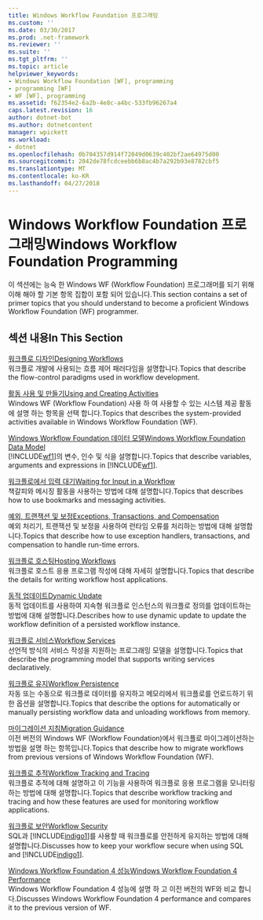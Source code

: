 ```yaml
---
title: Windows Workflow Foundation 프로그래밍
ms.custom: ''
ms.date: 03/30/2017
ms.prod: .net-framework
ms.reviewer: ''
ms.suite: ''
ms.tgt_pltfrm: ''
ms.topic: article
helpviewer_keywords:
- Windows Workflow Foundation [WF], programming
- programming [WF]
- WF [WF], programming
ms.assetid: f62354e2-6a2b-4e8c-a4bc-533fb96267a4
caps.latest.revision: 16
author: dotnet-bot
ms.author: dotnetcontent
manager: wpickett
ms.workload:
- dotnet
ms.openlocfilehash: 0b704357d914f72049d0639c402bf2ae64975d00
ms.sourcegitcommit: 2042de78fcdceebb6b8ac4b7a292b93e8782cbf5
ms.translationtype: MT
ms.contentlocale: ko-KR
ms.lasthandoff: 04/27/2018
---
```

# <a name="windows-workflow-foundation-programming"></a><span data-ttu-id="0540f-102">Windows Workflow Foundation 프로그래밍</span><span class="sxs-lookup"><span data-stu-id="0540f-102">Windows Workflow Foundation Programming</span></span>
<span data-ttu-id="0540f-103">이 섹션에는 능숙 한 Windows WF (Workflow Foundation) 프로그래머를 되기 위해 이해 해야 할 기본 항목 집합이 포함 되어 있습니다.</span><span class="sxs-lookup"><span data-stu-id="0540f-103">This section contains a set of primer topics that you should understand to become a proficient Windows Workflow Foundation (WF) programmer.</span></span>  
  
## <a name="in-this-section"></a><span data-ttu-id="0540f-104">섹션 내용</span><span class="sxs-lookup"><span data-stu-id="0540f-104">In This Section</span></span>  
 [<span data-ttu-id="0540f-105">워크플로 디자인</span><span class="sxs-lookup"><span data-stu-id="0540f-105">Designing Workflows</span></span>](../../../docs/framework/windows-workflow-foundation/designing-workflows.md)  
 <span data-ttu-id="0540f-106">워크플로 개발에 사용되는 흐름 제어 패러다임을 설명합니다.</span><span class="sxs-lookup"><span data-stu-id="0540f-106">Topics that describe the flow-control paradigms used in workflow development.</span></span>  
  
 [<span data-ttu-id="0540f-107">활동 사용 및 만들기</span><span class="sxs-lookup"><span data-stu-id="0540f-107">Using and Creating Activities</span></span>](../../../docs/framework/windows-workflow-foundation/using-and-creating-activities.md)  
 <span data-ttu-id="0540f-108">Windows WF (Workflow Foundation) 사용 하 여 사용할 수 있는 시스템 제공 활동에 설명 하는 항목을 선택 합니다.</span><span class="sxs-lookup"><span data-stu-id="0540f-108">Topics that describes the system-provided activities available in Windows Workflow Foundation (WF).</span></span>  
  
 [<span data-ttu-id="0540f-109">Windows Workflow Foundation 데이터 모델</span><span class="sxs-lookup"><span data-stu-id="0540f-109">Windows Workflow Foundation Data Model</span></span>](../../../docs/framework/windows-workflow-foundation/data-model.md)  
 <span data-ttu-id="0540f-110">[!INCLUDE[wf1](../../../includes/wf1-md.md)]의 변수, 인수 및 식을 설명합니다.</span><span class="sxs-lookup"><span data-stu-id="0540f-110">Topics that describe variables, arguments and expressions in [!INCLUDE[wf1](../../../includes/wf1-md.md)].</span></span>  
  
 [<span data-ttu-id="0540f-111">워크플로에서 입력 대기</span><span class="sxs-lookup"><span data-stu-id="0540f-111">Waiting for Input in a Workflow</span></span>](../../../docs/framework/windows-workflow-foundation/waiting-for-input-in-a-workflow.md)  
 <span data-ttu-id="0540f-112">책갈피와 메시징 활동을 사용하는 방법에 대해 설명합니다.</span><span class="sxs-lookup"><span data-stu-id="0540f-112">Topics that describes how to use bookmarks and messaging activities.</span></span>  
  
 [<span data-ttu-id="0540f-113">예외, 트랜잭션 및 보정</span><span class="sxs-lookup"><span data-stu-id="0540f-113">Exceptions, Transactions, and Compensation</span></span>](../../../docs/framework/windows-workflow-foundation/exceptions-transactions-and-compensation.md)  
 <span data-ttu-id="0540f-114">예외 처리기, 트랜잭션 및 보정을 사용하여 런타임 오류를 처리하는 방법에 대해 설명합니다.</span><span class="sxs-lookup"><span data-stu-id="0540f-114">Topics that describe how to use exception handlers, transactions, and compensation to handle run-time errors.</span></span>  
  
 [<span data-ttu-id="0540f-115">워크플로 호스팅</span><span class="sxs-lookup"><span data-stu-id="0540f-115">Hosting Workflows</span></span>](../../../docs/framework/windows-workflow-foundation/hosting-workflows.md)  
 <span data-ttu-id="0540f-116">워크플로 호스트 응용 프로그램 작성에 대해 자세히 설명합니다.</span><span class="sxs-lookup"><span data-stu-id="0540f-116">Topics that describe the details for writing workflow host applications.</span></span>  
  
 [<span data-ttu-id="0540f-117">동적 업데이트</span><span class="sxs-lookup"><span data-stu-id="0540f-117">Dynamic Update</span></span>](../../../docs/framework/windows-workflow-foundation/dynamic-update.md)  
 <span data-ttu-id="0540f-118">동적 업데이트를 사용하여 지속형 워크플로 인스턴스의 워크플로 정의를 업데이트하는 방법에 대해 설명합니다.</span><span class="sxs-lookup"><span data-stu-id="0540f-118">Describes how to use dynamic update to update the workflow definition of a persisted workflow instance.</span></span>  
  
 [<span data-ttu-id="0540f-119">워크플로 서비스</span><span class="sxs-lookup"><span data-stu-id="0540f-119">Workflow Services</span></span>](../../../docs/framework/wcf/feature-details/workflow-services.md)  
 <span data-ttu-id="0540f-120">선언적 방식의 서비스 작성을 지원하는 프로그래밍 모델을 설명합니다.</span><span class="sxs-lookup"><span data-stu-id="0540f-120">Topics that describe the programming model that supports writing services declaratively.</span></span>  
  
 [<span data-ttu-id="0540f-121">워크플로 유지</span><span class="sxs-lookup"><span data-stu-id="0540f-121">Workflow Persistence</span></span>](../../../docs/framework/windows-workflow-foundation/workflow-persistence.md)  
 <span data-ttu-id="0540f-122">자동 또는 수동으로 워크플로 데이터를 유지하고 메모리에서 워크플로를 언로드하기 위한 옵션을 설명합니다.</span><span class="sxs-lookup"><span data-stu-id="0540f-122">Topics that describe the options for automatically or manually persisting workflow data and unloading workflows from memory.</span></span>  
  
 [<span data-ttu-id="0540f-123">마이그레이션 지침</span><span class="sxs-lookup"><span data-stu-id="0540f-123">Migration Guidance</span></span>](../../../docs/framework/windows-workflow-foundation/migration-guidance.md)  
 <span data-ttu-id="0540f-124">이전 버전의 Windows WF (Workflow Foundation)에서 워크플로 마이그레이션하는 방법을 설명 하는 항목입니다.</span><span class="sxs-lookup"><span data-stu-id="0540f-124">Topics that describe how to migrate workflows from previous versions of Windows Workflow Foundation (WF).</span></span>  
  
 [<span data-ttu-id="0540f-125">워크플로 추적</span><span class="sxs-lookup"><span data-stu-id="0540f-125">Workflow Tracking and Tracing</span></span>](../../../docs/framework/windows-workflow-foundation/workflow-tracking-and-tracing.md)  
 <span data-ttu-id="0540f-126">워크플로 추적에 대해 설명하고 이 기능을 사용하여 워크플로 응용 프로그램을 모니터링하는 방법에 대해 설명합니다.</span><span class="sxs-lookup"><span data-stu-id="0540f-126">Topics that describe workflow tracking and tracing and how these features are used for monitoring workflow applications.</span></span>  
  
 [<span data-ttu-id="0540f-127">워크플로 보안</span><span class="sxs-lookup"><span data-stu-id="0540f-127">Workflow Security</span></span>](../../../docs/framework/windows-workflow-foundation/workflow-security.md)  
 <span data-ttu-id="0540f-128">SQL과 [!INCLUDE[indigo1](../../../includes/indigo1-md.md)]를 사용할 때 워크플로를 안전하게 유지하는 방법에 대해 설명합니다.</span><span class="sxs-lookup"><span data-stu-id="0540f-128">Discusses how to keep your workflow secure when using SQL and [!INCLUDE[indigo1](../../../includes/indigo1-md.md)].</span></span>  
  
 [<span data-ttu-id="0540f-129">Windows Workflow Foundation 4 성능</span><span class="sxs-lookup"><span data-stu-id="0540f-129">Windows Workflow Foundation 4 Performance</span></span>](../../../docs/framework/windows-workflow-foundation/performance.md)  
 <span data-ttu-id="0540f-130">Windows Workflow Foundation 4 성능에 설명 하 고 이전 버전의 WF와 비교 합니다.</span><span class="sxs-lookup"><span data-stu-id="0540f-130">Discusses Windows Workflow Foundation 4 performance and compares it to the previous version of WF.</span></span>
